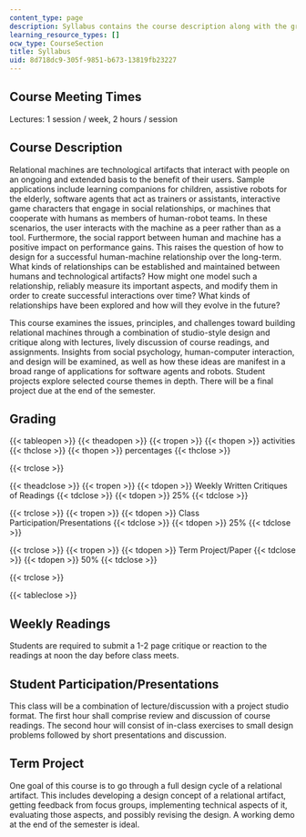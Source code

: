 ```yaml
---
content_type: page
description: Syllabus contains the course description along with the gradings information.
learning_resource_types: []
ocw_type: CourseSection
title: Syllabus
uid: 8d718dc9-305f-9851-b673-13819fb23227
---
```


Course Meeting Times
--------------------

Lectures: 1 session / week, 2 hours / session

Course Description
------------------

Relational machines are technological artifacts that interact with people on an ongoing and extended basis to the benefit of their users. Sample applications include learning companions for children, assistive robots for the elderly, software agents that act as trainers or assistants, interactive game characters that engage in social relationships, or machines that cooperate with humans as members of human-robot teams. In these scenarios, the user interacts with the machine as a peer rather than as a tool. Furthermore, the social rapport between human and machine has a positive impact on performance gains. This raises the question of how to design for a successful human-machine relationship over the long-term. What kinds of relationships can be established and maintained between humans and technological artifacts? How might one model such a relationship, reliably measure its important aspects, and modify them in order to create successful interactions over time? What kinds of relationships have been explored and how will they evolve in the future?

This course examines the issues, principles, and challenges toward building relational machines through a combination of studio-style design and critique along with lectures, lively discussion of course readings, and assignments. Insights from social psychology, human-computer interaction, and design will be examined, as well as how these ideas are manifest in a broad range of applications for software agents and robots. Student projects explore selected course themes in depth. There will be a final project due at the end of the semester.

Grading
-------

{{< tableopen >}}
{{< theadopen >}}
{{< tropen >}}
{{< thopen >}}
activities
{{< thclose >}}
{{< thopen >}}
percentages
{{< thclose >}}

{{< trclose >}}

{{< theadclose >}}
{{< tropen >}}
{{< tdopen >}}
Weekly Written Critiques of Readings
{{< tdclose >}}
{{< tdopen >}}
25%
{{< tdclose >}}

{{< trclose >}}
{{< tropen >}}
{{< tdopen >}}
Class Participation/Presentations
{{< tdclose >}}
{{< tdopen >}}
25%
{{< tdclose >}}

{{< trclose >}}
{{< tropen >}}
{{< tdopen >}}
Term Project/Paper
{{< tdclose >}}
{{< tdopen >}}
50%
{{< tdclose >}}

{{< trclose >}}

{{< tableclose >}}

  

Weekly Readings
---------------

Students are required to submit a 1-2 page critique or reaction to the readings at noon the day before class meets.

Student Participation/Presentations
-----------------------------------

This class will be a combination of lecture/discussion with a project studio format. The first hour shall comprise review and discussion of course readings. The second hour will consist of in-class exercises to small design problems followed by short presentations and discussion.

Term Project
------------

One goal of this course is to go through a full design cycle of a relational artifact. This includes developing a design concept of a relational artifact, getting feedback from focus groups, implementing technical aspects of it, evaluating those aspects, and possibly revising the design. A working demo at the end of the semester is ideal.